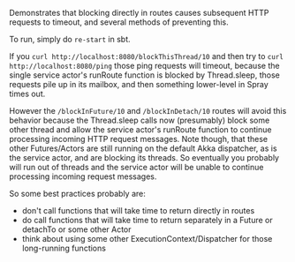 Demonstrates that blocking directly in routes causes subsequent HTTP requests to timeout, and several methods of preventing this.

To run, simply do `re-start` in sbt.

If you `curl http://localhost:8080/blockThisThread/10` and then try to `curl http://localhost:8080/ping` those ping requests will timeout, because the single service actor's runRoute function is blocked by Thread.sleep, those requests pile up in its mailbox, and then something lower-level in Spray times out.

However the `/blockInFuture/10` and `/blockInDetach/10` routes will avoid this behavior because the Thread.sleep calls now (presumably) block some other thread and allow the service actor's runRoute function to continue processing incoming HTTP request messages. Note though, that these other Futures/Actors are still running on the default Akka dispatcher, as is the service actor, and are blocking its threads. So eventually you probably will run out of threads and the service actor will be unable to continue processing incoming request messages.

So some best practices probably are:
  * don't call functions that will take time to return directly in routes
  * do call functions that will take time to return separately in a Future or detachTo or some other Actor
  * think about using some other ExecutionContext/Dispatcher for those long-running functions

